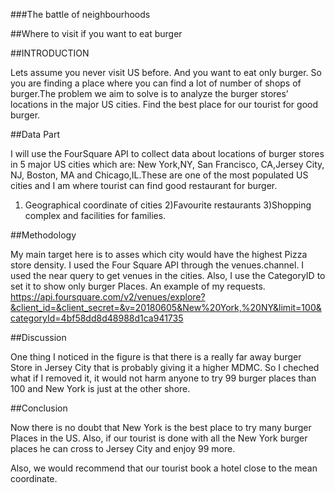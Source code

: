 ###The battle of neighbourhoods

##Where to visit if you want to eat burger

##INTRODUCTION

Lets assume you never visit US before. And you want to eat only burger. So you are finding a place where you can find a lot of number of shops 
of burger.The problem we aim to solve is to analyze the burger stores’ locations in the major US cities. Find the best place for our tourist
for good burger.

##Data Part

I will use the FourSquare API to collect data about locations of burger stores in 5 major US cities which are:
New York,NY, San Francisco, CA,Jersey City, NJ, Boston, MA and Chicago,IL.These are one of the most populated US cities and I am
where tourist can find good restaurant for burger.
1) Geographical coordinate of cities
2)Favourite restaurants
3)Shopping complex and facilities for families.


##Methodology

My main target here is to asses which city would have the highest Pizza store density. I used the Four Square API through 
the venues.channel. I used the near query to get venues in the cities. Also, I use the CategoryID to set it to show only burger Places.
An example of my requests.
https://api.foursquare.com/v2/venues/explore?&client_id=&client_secret=&v=20180605&New%20York,%20NY&limit=100&categoryId=4bf58dd8d48988d1ca941735

##Discussion

One thing I noticed in the figure is that there is a really far away burger Store in Jersey City 
that is probably giving it a higher MDMC. So I cheched what if I removed it, it would not harm anyone
to try 99 burger places than 100 and New York is just at the other shore.

##Conclusion

Now there is no doubt that New York is the best place to try many burger Places in the US. 
Also, if our tourist is done with all the New York burger places he can cross to Jersey City and enjoy 99 more.

Also, we would recommend that our tourist book a hotel close to the mean coordinate.

